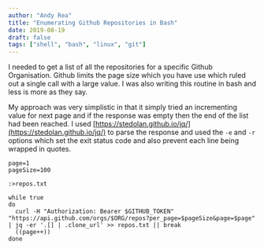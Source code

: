 ```yaml
---
author: "Andy Rea"
title: "Enumerating Github Repositories in Bash"
date: 2019-08-19
draft: false
tags: ["shell", "bash", "linux", "git"]
---
```


I needed to get a list of all the repositories for a specific Github Organisation.  Github limits the page size which you have use which ruled out a single call with a large value.  I was also writing this routine in bash and less is more as they say.

My approach was very simplistic in that it simply tried an incrementing value for next page and if the response was empty then the end of the list had been reached.  I used [https://stedolan.github.io/jq/](https://stedolan.github.io/jq/) to parse the response and used the `-e` and `-r` options which set the exit status code and also prevent each line being wrapped in quotes.

```shell
page=1
pageSize=100

:>repos.txt

while true
do
  curl -H "Authorization: Bearer $GITHUB_TOKEN" "https://api.github.com/orgs/$ORG/repos?per_page=$pageSize&page=$page" | jq -er '.[] | .clone_url' >> repos.txt || break
  ((page++))
done
```
